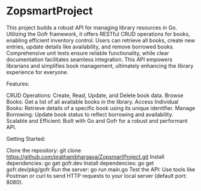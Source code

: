 # ZopsmartProject
This project builds a robust API for managing library resources in Go. Utilizing the Gofr framework, it offers RESTful CRUD operations for books, enabling efficient inventory control. Users can retrieve all books, create new entries, update details like availability, and remove borrowed books. Comprehensive unit tests ensure reliable functionality, while clear documentation facilitates seamless integration. This API empowers librarians and simplifies book management, ultimately enhancing the library experience for everyone.

Features:

  CRUD Operations: Create, Read, Update, and Delete book data.
  Browse Books: Get a list of all available books in the library.
  Access Individual Books: Retrieve details of a specific book using its unique identifier.
  Manage Borrowing: Update book status to reflect borrowing and availability.
  Scalable and Efficient: Built with Go and Gofr for a robust and performant API.

Getting Started:

  Clone the repository: git clone https://github.com/prathambhargava/ZopsmartProject.git
  Install dependencies: go get gofr.dev
  Install dependencies: go get gofr.dev/pkg/gofr
  Run the server: go run main.go
  Test the API: Use tools like Postman or curl to send HTTP requests to your local server (default port: 8080).

